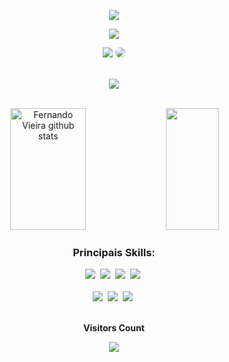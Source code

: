 <p align="center">
  <img src="https://readme-typing-svg.herokuapp.com/?color=fff&size=35&center=true&vCenter=true&width=1000&lines=Ol%C3%A1%2C+Meu+nome+%C3%A9+Fernando+Vieira%3BAtualmente+me+encontro+com+18+anos%3BSeja+Bem+-+Vindo%21%21+%3A%29" />
</p>

<p align="center">
  <img src="https://github-readme-activity-graph.vercel.app/graph?username=vieirajr10&bg_color=000000&color=fff&line=fff&point=fff&area=true&hide_border=true" />
</p>

<div align="center"> 
  <a href="https://instagram.com/_vieiraa.jr" target="_blank"><img src="https://img.shields.io/badge/-Instagram-%23E4405F?style=for-the-badge&logo=instagram&logoColor=white"></a>
  <a href="https://www.linkedin.com/in/vieira3007/" target="_blank"><img src="https://img.shields.io/badge/-LinkedIn-%230077B5?style=for-the-badge&logo=linkedin&logoColor=white" style="border-radius: 30px" target="_blank"></a> 
</div> <br>

<p align="center">
  <img src="https://github-profile-trophy.vercel.app/?username=fernandovieiradev&theme=white&row=2&no-bg=true&column=3&margin-w=15&margin-h=15" />
</p> <br>

<div align="center">  
  <img width="49%" height="195px" src="https://github-readme-stats.vercel.app/api?username=fernandovieiradev&show_icons=true&count_private=true&hide_border=true&title_color=fff&icon_color=fff&text_color=fff&bg_color=000000" alt="Fernando Vieira github stats" /> 
  <img width="41%" height="195px" src="https://github-readme-stats.vercel.app/api/top-langs/?username=fernandovieiradev&layout=compact&hide_border=true&title_color=fff&text_color=fff&bg_color=000000" />
</div>

<div align="center">
  <h3>Principais Skills:</h3>
  <img src="https://img.shields.io/badge/git-%23F05033.svg?style=for-the-badge&logo=git&logoColor=white" />&nbsp;
  <img src="https://img.shields.io/badge/javascript-%23323330.svg?style=for-the-badge&logo=javascript&logoColor=%23F7DF1E" />&nbsp;
  <img src="https://img.shields.io/badge/php-%23777BB4.svg?style=for-the-badge&logo=php&logoColor=white" />&nbsp;
  <img src="https://img.shields.io/badge/laravel-%23FF2D20.svg?style=for-the-badge&logo=laravel&logoColor=white" />&nbsp; <br> <br>
  <img src="https://img.shields.io/badge/mysql-%2300f.svg?style=for-the-badge&logo=mysql&logoColor=white" />&nbsp;
  <img src="https://img.shields.io/badge/java-%23ED8B00.svg?style=for-the-badge&logo=openjdk&logoColor=white" />&nbsp;
  <img src="https://img.shields.io/badge/node.js-6DA55F?style=for-the-badge&logo=node.js&logoColor=white" />&nbsp;
</div>

<div align="center">
  <br>
  <p align="center"><b>Visitors Count</b></p>
  <p align="center"><img align="center" src="https://profile-counter.glitch.me/{fernandovieiradev}/count.svg" /></p>
  <br>
</div>

